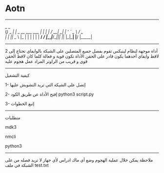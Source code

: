 # Aotn
*******************************************
   _           _                      
  (_)_   _ ___| |_     _ __ ___   ___ 
  | | | | / __| __|   | '_ ` _ \ / _ \
  | | |_| \__ \ |_    | | | | | |  __/
 _/ |\__,_|___/\__|___|_| |_| |_|\___|
|__/             |_____|              
*******************************************

أداة موجهة لنظام لينيكس تقوم بفصل جميع المتصلين على الشبكة بالوايفاي تحتاج إلى 2 لاقط وايفاي أحدهما يكون قادر على الحقن
الأداة تكون قوية و فعالة كلما كان لاقط الحقن قوي و قريب من الراوتر المراد عمل هجوم عليه
**************
كيفية التشغيل

1- 
إتصل على الشبكة التي تريد التشويش عليها

2- 
إفتح الأداة عن طريق الكود
python3 script.py

3- 
إتبع الخطوات
*************
متطلبات

mdk3

nmcli

python3
*************
ملاحظة
يمكن خلال عملية الهجوم وضع أي ماك ادراس لأي جهاز لا تريد فصله من على الشبكة في ملف test.txt
